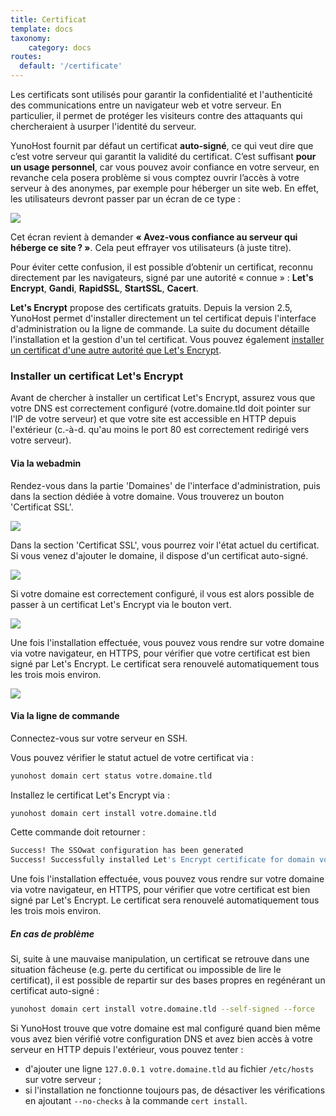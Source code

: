 ```yaml
---
title: Certificat
template: docs
taxonomy:
    category: docs
routes:
  default: '/certificate'
---
```


Les certificats sont utilisés pour garantir la confidentialité et l'authenticité des communications entre un navigateur web et votre serveur. En particulier, il permet de protéger les visiteurs contre des attaquants qui chercheraient à usurper l'identité du serveur.

YunoHost fournit par défaut un certificat **auto-signé**, ce qui veut dire que c’est votre serveur qui garantit la validité du certificat. C’est suffisant **pour un usage personnel**, car vous pouvez avoir confiance en votre serveur, en revanche cela posera problème si vous comptez ouvrir l’accès à votre serveur à des anonymes, par exemple pour héberger un site web.
En effet, les utilisateurs devront passer par un écran de ce type :

![](image://postinstall_error.png)

Cet écran revient à demander **« Avez-vous confiance au serveur qui héberge ce site ? »**.
Cela peut effrayer vos utilisateurs (à juste titre).

Pour éviter cette confusion, il est possible d’obtenir un certificat, reconnu directement par les navigateurs, signé par une autorité « connue » : **Let's Encrypt**, **Gandi**, **RapidSSL**, **StartSSL**, **Cacert**.

**Let's Encrypt** propose des certificats gratuits. Depuis la version 2.5, YunoHost permet d'installer directement un tel certificat depuis l'interface d'administration ou la ligne de commande. La suite du document détaille l'installation et la gestion d'un tel certificat. Vous pouvez également [installer un certificat d'une autre autorité que Let's Encrypt](/certificate_custom).

### Installer un certificat Let's Encrypt

Avant de chercher à installer un certificat Let's Encrypt, assurez vous que
votre DNS est correctement configuré (votre.domaine.tld doit pointer sur l'IP
de votre serveur) et que votre site est accessible en HTTP depuis l'extérieur
(c.-à-d. qu'au moins le port 80 est correctement redirigé vers votre serveur).

#### Via la webadmin

Rendez-vous dans la partie 'Domaines' de l'interface d'administration, puis dans
la section dédiée à votre domaine. Vous trouverez un bouton 'Certificat SSL'.

![](image://domain-certificate-button-fr.png)

Dans la section 'Certificat SSL', vous pourrez voir l'état actuel du certificat.
Si vous venez d'ajouter le domaine, il dispose d'un certificat auto-signé.

![](image://certificate-before-LE-fr.png)

Si votre domaine est correctement configuré, il vous est alors possible de
passer à un certificat Let's Encrypt via le bouton vert.

![](image://certificate-after-LE-fr.png)

Une fois l'installation effectuée, vous pouvez vous rendre sur votre domaine
via votre navigateur, en HTTPS, pour vérifier que votre certificat est bien
signé par Let's Encrypt. Le certificat sera renouvelé automatiquement tous les
trois mois environ.

![](image://certificate-signed-by-LE.png)

#### Via la ligne de commande

Connectez-vous sur votre serveur en SSH.

Vous pouvez vérifier le statut actuel de votre certificat via :

```bash
yunohost domain cert status votre.domaine.tld
```

Installez le certificat Let's Encrypt via :

```bash
yunohost domain cert install votre.domaine.tld
```

Cette commande doit retourner :

```bash
Success! The SSOwat configuration has been generated
Success! Successfully installed Let's Encrypt certificate for domain votre.domaine.tld!
```

Une fois l'installation effectuée, vous pouvez vous rendre sur votre domaine
via votre navigateur, en HTTPS, pour vérifier que votre certificat est bien
signé par Let's Encrypt. Le certificat sera renouvelé automatiquement tous les
trois mois environ.

##### En cas de problème

Si, suite à une mauvaise manipulation, un certificat se retrouve dans une
situation fâcheuse (e.g. perte du certificat ou impossible de lire le
certificat), il est possible de repartir sur des bases propres en regénérant un
certificat auto-signé :

```bash
yunohost domain cert install votre.domaine.tld --self-signed --force
```

Si YunoHost trouve que votre domaine est mal configuré quand bien même vous
avez bien vérifié votre configuration DNS et avez bien accès à votre serveur en
HTTP depuis l'extérieur, vous pouvez tenter :

- d'ajouter une ligne `127.0.0.1 votre.domaine.tld` au fichier `/etc/hosts` sur votre serveur ;
- si l'installation ne fonctionne toujours pas, de désactiver les vérifications en ajoutant `--no-checks` à la commande `cert install`.
